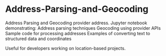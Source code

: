 # Address-Parsing-and-Geocoding
Address Parsing and Geocoding provider address.
Jupyter notebook demonstrating:
Address parsing techniques
Geocoding using provider APIs
Sample code for processing addresses
Examples of converting text to structured data and coordinates

Useful for developers working on location-based projects.
